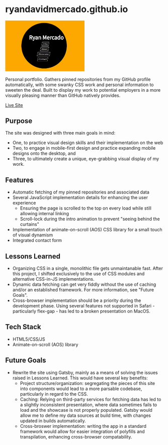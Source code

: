 # ryandavidmercado.github.io
<img src="https://raw.githubusercontent.com/ryandavidmercado/ryandavidmercado.github.io/main/screenshots/preview.gif" alt="Preview" width="50%"/>

Personal portfolio. Gathers pinned repositories from my GitHub profile automatically, with some swanky CSS work and personal information to sweeten the deal. Built to display my work to potential employers in a more visually pleasing manner than GitHub natively provides.

[Live Site](https://ryandavidmercado.github.io/)

## Purpose
The site was designed with three main goals in mind:
* One, to practice visual design skills and their implementation on the web
* Two, to engage in mobile-first design and practice expanding mobile designs onto the desktop, and
* Three, to ultimately create a unique, eye-grabbing visual display of my work.

## Features
* Automatic fetching of my pinned repositories and associated data
* Several JavaScript implementation details for enhancing the user experience
  * Ensuring the page is scrolled to the top on every load while still allowing internal linking
  * Scroll-lock during the intro animation to prevent "seeing behind the curtains"
* Implementation of animate-on-scroll (AOS) CSS library for a small touch of visual dynamism
* Integrated contact form

## Lessons Learned
* Organizing CSS in a single, monolithic file gets unmaintanable fast. After this project, I shifted exclusively to the use of CSS modules and alternative CSS-in-JS implementations.
* Dynamic data fetching can get very fiddly without the use of caching and/or an established framework. For more information, see "Future Goals".
* Cross-browser implementation should be a priority during the development phase. Using several features not supported in Safari - particularly flex-gap - has led to a broken presentation on MacOS.

## Tech Stack
* HTML5/CSS/JS
* Animate-on-scroll (AOS) library

## Future Goals
* Rewrite the site using Gatsby, mainly as a means of solving the issues raised in Lessons Learned. This would have several key benefits:
  * Project structure/organization: segregating the pieces of this site into components would lead to a more parsable codebase, particularly in regard to the CSS.
  * Caching: Relying on third-party services for fetching data has led to a slightly inconsistent presentation, where data sometimes fails to load and the showcase is not properly populated. Gatsby would allow me to define my data sources at build time, with changes updated in builds automatically.
  * Cross-broswer implementation: writing the app in a standard framework would allow for easier integration of polyfills and transpilation, enhancing cross-browser compatability.

